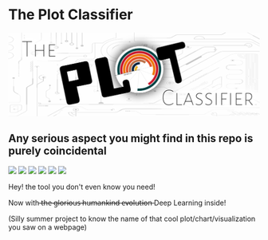 # The Plot Classifier

![TPClogo](https://github.com/thebooort/The-Plot-Classifier/blob/master/images/logoTPC.png)

## Any serious aspect you might find in this repo is purely coincidental

![](https://img.shields.io/github/issues/thebooort/The-Plot-Classifier)
![](https://img.shields.io/github/stars/thebooort/The-Plot-Classifier)
![](https://img.shields.io/github/license/thebooort/The-Plot-Classifier)
![](https://img.shields.io/badge/contributions-welcome-brightgreen.svg?style=flat)
![](https://img.shields.io/badge/Made%20with-Python-1f425f.svg)
![](https://badges.frapsoft.com/os/v1/open-source.png?v=103)

Hey! the tool you don't even know you need! 

Now with ̶t̶h̶e̶ ̶g̶l̶o̶r̶i̶o̶u̶s̶ ̶h̶u̶m̶a̶n̶k̶i̶n̶d̶ ̶e̶v̶o̶l̶u̶t̶i̶o̶n̶ Deep Learning inside!

(Silly summer project to know the name of that cool plot/chart/visualization you saw on a webpage)
